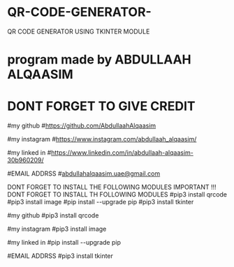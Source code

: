 # QR-CODE-GENERATOR-
QR CODE GENERATOR USING TKINTER MODULE 


# program made by ABDULLAAH ALQAASIM 
# DONT FORGET TO GIVE CREDIT  

#my github 
#https://github.com/AbdullaahAlqaasim

#my instagram 
#https://www.instagram.com/abdullaah_alqaasim/

#my linked in 
#https://www.linkedin.com/in/abdullaah-alqaasim-30b960209/

#EMAIL ADDRSS 
#abdullahalqaasim.uae@gmail.com




DONT FORGET TO INSTALL THE FOLLOWING MODULES 
IMPORTANT !!!
DONT FORGET TO INSTALL TH FOLLOWING MODULES 
#pip3 install qrcode
#pip3 install image
#pip install --upgrade pip
#pip3 install tkinter





#my github 
#pip3 install qrcode

#my instagram 
#pip3 install image

#my linked in 
#pip install --upgrade pip

#EMAIL ADDRSS 
#pip3 install tkinter

